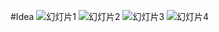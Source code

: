#Idea
![幻灯片1](https://github.com/yuetongalu/TECHIN-514/assets/148395661/be079953-2066-40aa-b9d8-2da06a6960d9)
![幻灯片2](https://github.com/yuetongalu/TECHIN-514/assets/148395661/708b4bb4-7e0d-46d4-8591-00f286fbf9b5)
![幻灯片3](https://github.com/yuetongalu/TECHIN-514/assets/148395661/764d910d-27e9-470f-83a6-d5f5b23a04a1)
![幻灯片4](https://github.com/yuetongalu/TECHIN-514/assets/148395661/41c48095-8676-4c00-8c91-e2c29c2b30c3)
